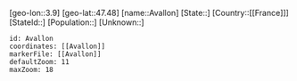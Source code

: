 ﻿---
location: [47.48,3.9]
mapzoom: [7,12] 
mapmarker: city 
type: City
tags:
- geo/City


SpocWebEntityId: 28943
isDeleted: false
confidential: public

---
[geo-lon::3.9]
[geo-lat::47.48]
[name::Avallon]
[State::]
[Country::[[France]]]
[StateId::]
[Population::]
[Unknown::]


```leaflet
id: Avallon
coordinates: [[Avallon]]
markerFile: [[Avallon]]
defaultZoom: 11 
maxZoom: 18
```
